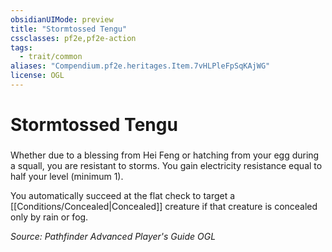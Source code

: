 ```yaml
---
obsidianUIMode: preview
title: "Stormtossed Tengu"
cssclasses: pf2e,pf2e-action
tags:
  - trait/common
aliases: "Compendium.pf2e.heritages.Item.7vHLPleFpSqKAjWG"
license: OGL
---
```

# Stormtossed Tengu

### 






Whether due to a blessing from Hei Feng or hatching from your egg during a squall, you are resistant to storms. You gain electricity resistance equal to half your level (minimum 1).

You automatically succeed at the flat check to target a [[Conditions/Concealed|Concealed]] creature if that creature is concealed only by rain or fog.

*Source: Pathfinder Advanced Player's Guide*
*OGL*